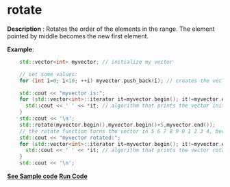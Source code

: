 # rotate

**Description** : Rotates the order of the elements in the range.
The element pointed by middle becomes the new first element.

**Example**:
```cpp
    std::vector<int> myvector; // initialize my vector

    // set some values:
    for (int i=0; i<10; ++i) myvector.push_back(i); // creates the vector: 0 1 2 3 4 5 6 7 8 9

    std::cout << "myvector is:";
    for (std::vector<int>::iterator it=myvector.begin(); it!=myvector.end(); ++it) {
      std::cout << ' ' << *it; // algorithm that prints the vector initialized
    }
    std::cout << '\n';  
    std::rotate(myvector.begin(),myvector.begin()+5,myvector.end()); 
    // the rotate function turns the vector in 5 6 7 8 9 0 1 2 3 4, because the 5th element is  the reference.    
    std::cout << "myvector rotated:";
    for (std::vector<int>::iterator it=myvector.begin(); it!=myvector.end(); ++it) {
      std::cout << ' ' << *it; // algorithm that prints the vector rotated
    }
    std::cout << '\n';

```
**[See Sample code](../snippets/algorithm/rotate.cpp)**
**[Run Code](https://rextester.com/MIXU10656)**